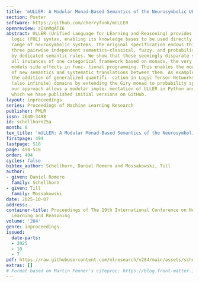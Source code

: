 ```yaml
---
title: 'mULLER: A Modular Monad-Based Semantics of the Neurosymbolic ULLER Framework'
section: Poster
software: https://github.com/cherryfunk/mULLER
openreview: zIsnMqATI6
abstract: ULLER (Unified Language for LEarning and Reasoning) provides a single first-order
  logic (FOL) syntax, enabling its knowledge bases to be used directly across a wide
  range of neurosymbolic systems. The original specification endows this syntax with
  three pairwise independent semantics—classical, fuzzy, and probabilistic—each accompanied
  by dedicated semantic rules. We show that these seemingly disparate semantics are
  all instances of one categorical framework based on monads, the very construct that
  models side effects in func- tional programming. This enables the modular addition
  of new semantics and systematic translations between them. As example, we outline
  the addition of generalized quantifi- cation in Logic Tensor Networks (LTN) to arbitrary
  (also infinite) domains by extending the Giry monad to probability spaces. In particular,
  our approach allows a modular imple- mentation of ULLER in Python and Haskell, of
  which we have published initial versions on GitHub.
layout: inproceedings
series: Proceedings of Machine Learning Research
publisher: PMLR
issn: 2640-3498
id: schellhorn25a
month: 0
tex_title: 'mULLER: A Modular Monad-Based Semantics of the Neurosymbolic ULLER Framework'
firstpage: 494
lastpage: 518
page: 494-518
order: 494
cycles: false
bibtex_author: Schellhorn, Daniel Romero and Mossakowski, Till
author:
- given: Daniel Romero
  family: Schellhorn
- given: Till
  family: Mossakowski
date: 2025-10-07
address:
container-title: Proceedings of The 19th International Conference on Neurosymbolic
  Learning and Reasoning
volume: '284'
genre: inproceedings
issued:
  date-parts:
  - 2025
  - 10
  - 7
pdf: https://raw.githubusercontent.com/mlresearch/v284/main/assets/schellhorn25a/schellhorn25a.pdf
extras: []
# Format based on Martin Fenner's citeproc: https://blog.front-matter.io/posts/citeproc-yaml-for-bibliographies/
---
```

